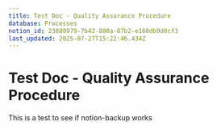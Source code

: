 ```yaml
---
title: Test Doc - Quality Assurance Procedure
database: Processes
notion_id: 23880979-7b42-800a-87b2-e160db9d0cf3
last_updated: 2025-07-27T15:22:46.434Z
---
```


# Test Doc - Quality Assurance Procedure


This is a test to see if notion-backup works

